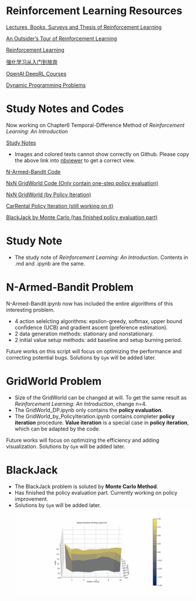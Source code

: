 # Reinforcement Learning Resources
[Lectures, Books, Surveys and Thesis of Reinforcement Learning](https://github.com/aikorea/awesome-rl)

[An Outsider’s Tour of Reinforcement Learning](http://www.argmin.net/2018/06/25/outsider-rl/)

[Reinforcement Learning](https://github.com/RL-Research-Cohiba/Reinforcement_Learning)

[强化学习从入门到放弃](https://github.com/wwxFromTju/awesome-reinforcement-learning-zh)

[OpenAI DeepRL Courses](https://spinningup.openai.com/en/latest/)

[Dynamic Programming Problems](https://blog.usejournal.com/top-50-dynamic-programming-practice-problems-4208fed71aa3)

# Study Notes and Codes

Now working on Chapter6 Temporal-Difference Method of *Reinforcement Learning: An Introduction*

<a download="Reinforcement Learning Notes.md" href='https://github.com/leafsigh/Reinforcement_Learning/blob/master/Reinforcement-Learning-Notes.ipynb'>Study Notes</a>
- Images and colored texts cannot show correctly on Github. Please copy the above link into [nbviewer](https://nbviewer.jupyter.org) to get a correct view.

<a download="N_armed bandit.ipynb" href='https://github.com/leafsigh/Reinforcement_Learning/blob/master/N_armed%20bandit.ipynb'>N-Armed-Bandit Code</a>

<a download="GridWorld_DP.ipynb" href='https://github.com/leafsigh/Reinforcement_Learning/blob/master/GridWorld_DP.ipynb'>NxN GridWorld Code (Only contain one-step policy evaluation)</a>

<a download="GridWorld_by_PolicyIteration.ipynb" href='https://github.com/leafsigh/Reinforcement_Learning/blob/master/GridWorld_by_PolicyIteration.ipynb'>NxN GridWorld (by Policy Iteration)</a>

<a download="CarRental_PolicyIteration.ipynb" href='https://github.com/leafsigh/Reinforcement_Learning/blob/master/Policy_Iteration-Car_Rental_Problem%20.ipynb'>CarRental Policy Iteration (still working on it)</a>

<a download="BlackJack_MonteCarlo.ipynb" href='https://github.com/leafsigh/Reinforcement_Learning/blob/master/BlackJack_by_MonteCarlo.ipynb'>BlackJack by Monte Carlo (has finished policy evaluation part)</a>

# Study Note
- The study note of *Reinforcement Learning: An Introduction*. Contents in .md and .ipynb are the same.

# N-Armed-Bandit Problem
N-Armed-Bandit.ipynb now has included the entire algorithms of this interesting problem.
- 4 action selelcting algorithms: epsilon-greedy, softmax, upper bound confidence (UCB) and gradient ascent (preference estimation).
- 2 data generation methods: stationary and nonstationary.
- 2 initial value setup methods: add baseline and setup burning period.

Future works on this script will focus on optimizing the performance and correcting potential bugs.
Solutions by `Gym` will be added later.

# GridWorld Problem
- Size of the GridWorld can be changed at will. To get the same result as *Reinforcement Learning: An Introduction*, change n=4.
- The GridWorld_DP.ipynb only contains the **policy evaluation**.
- The GridWorld_by_PolicyIteration.ipynb contains completer **policy iteration** procedure. **Value iteration** is a special case in **policy iteration**, which can be adapted by the code.

Future works will focus on optimizing the efficiency and adding visualization.
Solutions by `Gym` will be added later.

# BlackJack
- The BlackJack problem is soluted by **Monte Carlo Method**.
- Has finished the policy evaluation part. Currently working on policy improvement.
- Solutions by `Gym` will be added later.
![](https://github.com/leafsigh/Reinforcement-Learning/blob/master/BlackJack_Visualization/png_to_gif.gif)
